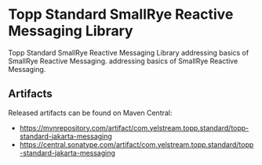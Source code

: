 # Topp Standard SmallRye Reactive Messaging Library

Topp Standard SmallRye Reactive Messaging Library addressing basics of SmallRye Reactive Messaging. addressing basics of SmallRye Reactive Messaging.


## Artifacts

Released artifacts can be found on Maven Central:

* https://mvnrepository.com/artifact/com.yelstream.topp.standard/topp-standard-jakarta-messaging
* https://central.sonatype.com/artifact/com.yelstream.topp.standard/topp-standard-jakarta-messaging
